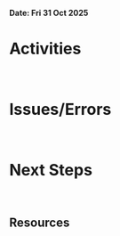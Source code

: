 **Date: Fri 31 Oct 2025**<br>
# Activities
<br>

# Issues/Errors
<br>

# Next Steps
<br>

## Resources
<br>
